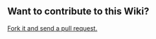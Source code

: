 ## Want to contribute to this Wiki?

[Fork it and send a pull request.](https://github.com/genome/arvados_trial_wiki.git)